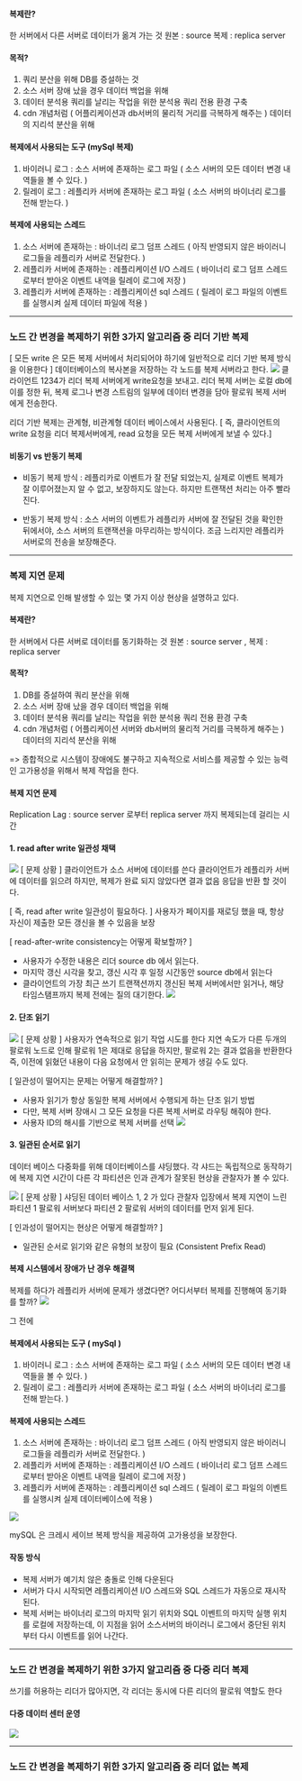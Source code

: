 #### 복제란?
한 서버에서 다른 서버로 데이터가 옮겨 가는 것
원본 : source 복제 : replica server

#### 목적?
1. 쿼리 분산을 위해 DB를 증설하는 것
2. 소스 서버 장애 났을 경우 데이터 백업을 위해
3. 데이터 분석용 쿼리를 날리는 작업을 위한 분석용 쿼리 전용 환경 구축
4. cdn 개념처럼 ( 어플리케이션과 db서버의 물리적 거리를 극복하게 해주는 ) 데이터의 지리석 분산을 위해

#### 복제에서 사용되는 도구 (mySql 복제)
1. 바이러니 로그 : 소스 서버에 존재하는 로그 파일 ( 소스 서버의 모든 데이터 변경 내역들을 볼 수 있다. )
2. 릴레이 로그 : 레플리카 서버에 존재하는 로그 파일 ( 소스 서버의 바이너리 로그를 전해 받는다. )

#### 복제에 사용되는 스레드
1. 소스 서버에 존재하는 : 바이너리 로그 덤프 스레드 
   ( 아직 반영되지 않은 바이러니 로그들을 레플리카 서버로 전달한다. )
2. 레플리카 서버에 존재하는 : 레플리케이션 I/O 스레드
   ( 바이너리 로그 덤프 스레드로부터 받아온 이벤트 내역을 릴레이 로그에 저장 )
3. 레플리카 서버에 존재하는 : 레플리케이션 sql 스레드
   ( 릴레이 로그 파일의 이벤트를 실행시켜 실제 데이터 파일에 적용 )
   
---
### 노드 간 변경을 복제하기 위한 3가지 알고리즘 중 리더 기반 복제

[ 모든 write 은 모든 복제 서버에서 처리되어야 하기에 일반적으로 리더 기반 복제 방식을 이용한다 ]
데이터베이스의 복사본을 저장하는 각 노드를 복제 서버라고 한다. 
![](https://i.imgur.com/YTYnwUA.png)
클라이언트 1234가 리더 복제 서버에게 write요청을 보내고. 리더 복제 서버는 로컬 db에 이를 정한 뒤, 복제 로그나 변경 스트림의 일부에 데이터 변경을 담아 팔로워 복제 서버에게 전송한다.

리더 기반 복제는 관계형, 비관계형 데이터 베이스에서 사용된다.
[ 즉, 클라이언트의 write 요청을 리더 복제서버에게, read 요청을 모든 복제 서버에게 보낼 수 있다.]

#### 비동기 vs 반동기 복제

- 비동기 복제 방식 : 레플리카로 이벤트가 잘 전달 되었는지, 실제로 이벤트 복제가 잘 이루어졌는지 알 수 없고, 보장하지도 않는다. 하지만 트랜잭션 처리는 아주 빨라진다.

- 반동기 복제 방식 : 소스 서버의 이벤트가 레플리카 서버에 잘 전달된 것을 확인한 뒤에서야, 소스 서버의 트랜잭션을 마무리하는 방식이다. 조금 느리지만 레플리카 서버로의 전송을 보장해준다.

---
### 복제 지연 문제

복제 지연으로 인해 발생할 수 있는 몇 가지 이상 현상을 설명하고 있다.
#### 복제란?
한 서버에서 다른 서버로 데이터를 동기화하는 것 
원본 : source server , 복제 : replica server
#### 목적?
1. DB를 증설하여 쿼리 분산을 위해
2. 소스 서버 장애 났을 경우 데이터 백업을 위해
3. 데이터 분석용 쿼리를 날리는 작업을 위한 분석용 쿼리 전용 환경 구축
4. cdn 개념처럼 ( 어플리케이션 서버와 db서버의 물리적 거리를 극복하게 해주는 ) 데이터의 지리석 분산을 위해

=> 종합적으로 시스템이 장애에도 불구하고 지속적으로 서비스를 제공할 수 있는 능력인 고가용성을 위해서 복제 작업을 한다. 
#### 복제 지연 문제
Replication Lag : source server 로부터 replica server 까지 복제되는데 걸리는 시간 
#### 1.  read after write 일관성 채택


![](https://i.imgur.com/vrFnQcr.png)
[ 문제 상황 ]
클라이언트가 소스 서버에 데이터를 쓴다
클라이언트가 레플리카 서버에 데이터를 읽으려 하지만, 복제가 완료 되지 않았다면 결과 없음 응답을 반환 할 것이다. 

[ 즉, read after write 일관성이 필요하다. ]
사용자가 페이지를 재로딩 했을 때, 항상 자신이 제출한 모든 갱신을 볼 수 있음을 보장

[ read-after-write consistency는 어떻게 확보할까? ]
- 사용자가 수정한 내용은 리더 source db 에서 읽는다. 
- 마지막 갱신 시각을 찾고, 갱신 시각 후 일정 시간동안 source db에서 읽는다
- 클라이언트의 가장 최근 쓰기 트랜잭션까지 갱신된 복제 서버에서만 읽거나, 해당 타임스탬프까지 복제 전에는 질의 대기한다.
![](https://i.imgur.com/ejIhuDr.png)


#### 2. 단조 읽기

![](https://i.imgur.com/WSUrC7o.png)
[ 문제 상황 ]
사용자가 연속적으로 읽기 작업 시도를 한다
지연 속도가 다른 두개의 팔로워 노드로 인해 팔로워 1은 제대로 응답을 하지만, 팔로워 2는 결과 없음을 반환한다
즉, 이전에 읽혔던 내용이 다음 요청에서 안 읽히는 문제가 생길 수도 있다.

[ 일관성이 떨어지는 문제는 어떻게 해결할까? ]
- 사용자 읽기가 항상 동일한 복제 서버에서 수행되게 하는 단조 읽기 방법 
- 다만, 복제 서버 장애시 그 모든 요청을 다른 복제 서버로 라우팅 해줘야 한다. 
- 사용자 ID의 해시를 기반으로 복제 서버를 선택
![](https://i.imgur.com/ApQwXVs.png)


#### 3. 일관된 순서로 읽기
데이터 베이스 다중화를 위해 데이터베이스를 샤딩했다. 각 샤드는 독립적으로 동작하기에
복제 지연 시간이 다른 각 파티션은 인과 관계가 잘못된 현상을 관찰자가 볼 수 있다.

![](https://i.imgur.com/LUaq2tu.png)
[ 문제 상황 ]
샤딩된 데이터 베이스 1, 2 가 있다
관찰자 입장에서 복제 지연이 느린 파티션 1 팔로워 서버보다 파티션 2 팔로워 서버의 데이터를 먼저 읽게 된다. 

[ 인과성이 떨어지는 현상은 어떻게 해결할까? ]
- 일관된 순서로 읽기와 같은 유형의 보장이 필요 (Consistent Prefix Read)

#### 복제 시스템에서 장애가 난 경우 해결책
복제를 하다가 레플리카 서버에 문제가 생겼다면? 어디서부터 복제를 진행해여 동기화를 할까?
![](https://i.imgur.com/8oBxfvf.png)

그 전에 
#### 복제에서 사용되는 도구 ( mySql )
1. 바이러니 로그 : 소스 서버에 존재하는 로그 파일 ( 소스 서버의 모든 데이터 변경 내역들을 볼 수 있다. )
2. 릴레이 로그 : 레플리카 서버에 존재하는 로그 파일 ( 소스 서버의 바이너리 로그를 전해 받는다. )
#### 복제에 사용되는 스레드
1. 소스 서버에 존재하는 : 바이너리 로그 덤프 스레드 
   ( 아직 반영되지 않은 바이러니 로그들을 레플리카 서버로 전달한다. )
2. 레플리카 서버에 존재하는 : 레플리케이션 I/O 스레드
   ( 바이너리 로그 덤프 스레드로부터 받아온 이벤트 내역을 릴레이 로그에 저장 )
3. 레플리카 서버에 존재하는 : 레플리케이션 sql 스레드
   ( 릴레이 로그 파일의 이벤트를 실행시켜 실제 데이터베이스에 적용 )

![](https://i.imgur.com/sp92SfT.png)

mySQL 은 크레시 세이브 복제 방식을 제공하여 고가용성을 보장한다.
#### 작동 방식
- 복제 서버가 예기치 않은 충돌로 인해 다운된다
- 서버가 다시 시작되면 레플리케이션 I/O 스레드와 SQL 스레드가 자동으로 재시작된다.
- 복제 서버는 바이너리 로그의 마지막 읽기 위치와 SQL 이벤트의 마지막 실행 위치를 로컬에 저장하는데, 이 지점을 읽어 소스서버의 바이러니 로그에서 중단된 위치 부터 다시 이벤트를 읽어 나간다.

---
### 노드 간 변경을 복제하기 위한 3가지 알고리즘 중 다중 리더 복제
쓰기를 허용하는 리더가 많아지면, 각 리더는 동시에 다른 리더의 팔로워 역할도 한다
#### 다중 데이터 센터 운영
![](https://i.imgur.com/00uCuyd.png)

---
### 노드 간 변경을 복제하기 위한 3가지 알고리즘 중 리더 없는 복제
